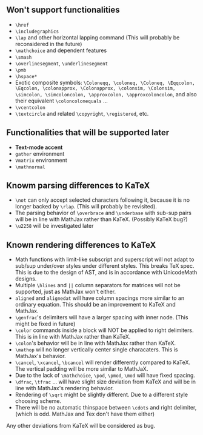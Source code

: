 
## Won't support functionalities
- `\href`
- `\includegraphics`
- `\lap` and other horizontal lapping command (This will probably be reconsidered in the future)
- `\mathchoice` and dependent features
- `\smash`
- `\overlinesegment`, `\underlinesegment`
- `\pmb`
- `\hspace*`
- Exotic composite symbols: `\Coloneqq, \coloneq, \Coloneq, \Eqqcolon, \Eqcolon, \colonapprox, \Colonapprox, \colonsim, \Colonsim, \simcolon, \simcoloncolon, \approxcolon, \approxcoloncolon`, and also their equivalent `\coloncolonequals` ...
- `\vcentcolon`
- `\textcircle` and related `\copyright`, `\registered`, etc.

## Functionalities that will be supported later
- **Text-mode accent**
- `gather` environment
- `Vmatrix` environment
- `\mathnormal`

## Knowm parsing differences to KaTeX
- `\not` can only accept selected characters following it, because it is no longer backed by `\rlap`. (This will probably be revisited).
- The parsing behavior of `\overbrace` and `\underbase` with sub-sup pairs will be in line with MathJax rather than KaTeX. (Possibly KaTeX bug?)
- `\u2258` will be investigated later

## Known rendering differences to KaTeX
- Math functions with limit-like subscript and superscript will not adapt to sub/sup under/over styles under different styles. This breaks TeX spec. This is due to the design of AST, and is in accordance with UnicodeMath designs.
- Multiple `\hlines` and `||` column separators for matrices will not be supported, just as MathJax won't either.
- `aligned` and `alignedat` will have column spacings more similar to an ordinary equation. This should be an improvement to KaTeX and MathJax.
- `\genfrac`'s delimiters will have a larger spacing with inner node. (This might be fixed in future)
- `\color` commands inside a block will NOT be applied to right delimiters. This is in line with MathJax rather than KaTeX. 
- `\colon`'s behavior will be in line with MathJax rather than KaTeX.
- `\mathop` will no longer vertically center single characaters. This is MathJax's behavior.
- `\cancel`, `\xcancel`, `\bcancel` will render differently compared to KaTeX. The vertical padding will be more similar to MathJaX.
- Due to the lack of `\mathchoice`, `\pod`, `\pmod`, `\mod` will have fixed spacing.
- `\dfrac`, `\tfrac` ... will have slight size deviation from KaTeX and will be in line with MathJax's rendering behavior. 
- Rendering of `\sqrt` might be slightly different. Due to a different style choosing scheme.
- There will be no automatic thinspace between `\cdots` and right delimiter, (which is odd. MathJax and Tex don't have them either)


Any other deviations from KaTeX will be considered as bug.